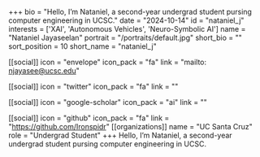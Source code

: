 +++
bio = "Hello, I’m Nataniel, a second-year undergrad student pursing computer engineering in UCSC." 
date = "2024-10-14" 
id = "nataniel_j" 
interests = ['XAI', 'Autonomous Vehicles', 'Neuro-Symbolic AI'] 
name = "Nataniel Jayaseelan" 
portrait = "/portraits/default.jpg" 
short_bio = "" 
sort_position = 10
 short_name = "nataniel_j" 

[[social]] 
    icon = "envelope" 
    icon_pack = "fa" 
    link = "mailto: njayasee@ucsc.edu"

 [[social]] 
    icon = "twitter" 
    icon_pack = "fa" 
    link = "" 

[[social]] 
    icon = "google-scholar" 
    icon_pack = "ai" 
    link = "" 

[[social]] 
    icon = "github" 
    icon_pack = "fa" 
    link = "https://github.com/Ironspidr" 
[[organizations]] 
     name = "UC Santa Cruz" 
      role = "Undergrad Student" 
+++
Hello, I’m Nataniel, a second-year undergrad student pursing computer engineering in UCSC.